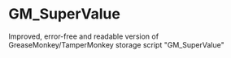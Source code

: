 # GM_SuperValue
Improved, error-free and readable version of GreaseMonkey/TamperMonkey storage script "GM_SuperValue"
